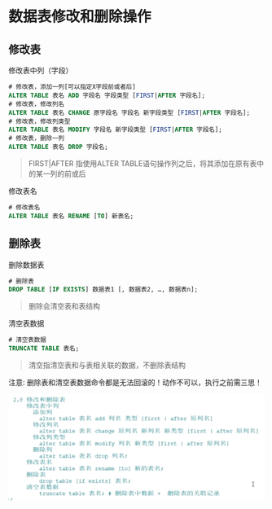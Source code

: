 # 数据表修改和删除操作

## 修改表

修改表中列（字段）

```sql
# 修改表，添加一列[可以指定X字段前或者后]
ALTER TABLE 表名 ADD 字段名 字段类型 [FIRST|AFTER 字段名];
# 修改表，修改列名
ALTER TABLE 表名 CHANGE 原字段名 字段名 新字段类型 [FIRST|AFTER 字段名];
# 修改表，修改列类型
ALTER TABLE 表名 MODIFY 字段名 新字段类型 [FIRST|AFTER 字段名];
# 修改表，删除一列
ALTER TABLE 表名 DROP 字段名;
```

> FIRST|AFTER 指使用ALTER TABLE语句操作列之后，将其添加在原有表中的某一列的前或后

修改表名

```sql
# 修改表名
ALTER TABLE 表名 RENAME [TO] 新表名;
```

## 删除表

删除数据表

```sql
# 删除表
DROP TABLE [IF EXISTS] 数据表1 [, 数据表2, …, 数据表n];
```

> 删除会清空表和表结构

清空表数据

```sql
# 清空表数据
TRUNCATE TABLE 表名;
```

> 清空指清空表和与表相关联的数据，不删除表结构

注意: 删除表和清空表数据命令都是无法回滚的！动作不可以，执行之前需三思！



![image-20240923044436844](./attachments/image-20240923044436844.png)